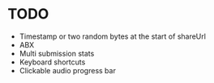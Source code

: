 # TODO
- Timestamp or two random bytes at the start of shareUrl
- ABX
- Multi submission stats
- Keyboard shortcuts
- Clickable audio progress bar 
